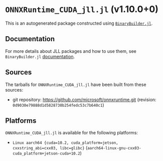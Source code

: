 # `ONNXRuntime_CUDA_jll.jl` (v1.10.0+0)

This is an autogenerated package constructed using [`BinaryBuilder.jl`](https://github.com/JuliaPackaging/BinaryBuilder.jl).

## Documentation

For more details about JLL packages and how to use them, see `BinaryBuilder.jl` [documentation](https://docs.binarybuilder.org/stable/jll/).

## Sources

The tarballs for `ONNXRuntime_CUDA_jll.jl` have been built from these sources:

* git repository: https://github.com/microsoft/onnxruntime.git (revision: `0d9030e79888d1d5828730b254fedc53c7b640c1`)

## Platforms

`ONNXRuntime_CUDA_jll.jl` is available for the following platforms:

* `Linux aarch64 {cuda=10.2, cuda_platform=jetson, cxxstring_abi=cxx03, libc=glibc}` (`aarch64-linux-gnu-cxx03-cuda_platform+jetson-cuda+10.2`)
